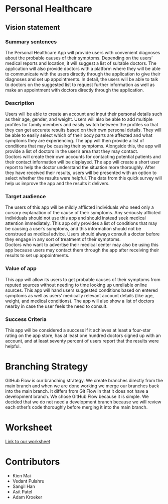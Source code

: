 # Personal Healthcare

## Vision statement

### Summary sentences

The Personal Healthcare App will provide users with convenient diagnoses about the probable causes of their symptoms. Depending on the users’ medical reports and location, it will suggest a list of suitable doctors. The application will also provide doctors with a platform where they will be able to communicate with the users directly through the application to give their diagnoses and set up appointments. In detail, the users will be able to talk to doctors on the suggested list to request further information as well as make an appointment with doctors directly through the application. 

### Description

Users will be able to create an account and input their personal details such as their age, gender, and weight. Users will also be able to add multiple profiles for family members and easily switch between the profiles so that they can get accurate results based on their own personal details. 
They will be able to easily select which of their body parts are affected and what symptoms they are experiencing. The app will then provide a list of conditions that may be causing their symptoms. Alongside this, the app will provide a list of doctors in the user’s area that they may contact.  
Doctors will create their own accounts for contacting potential patients and their contact information will be displayed. The app will create a short user report to help the doctor understand the situation more thoroughly. 
After they have received their results, users will be presented with an option to select whether the results were helpful. The data from this quick survey will help us improve the app and the results it delivers.  

### Target audience

The users of this app will be mildly afflicted individuals who need only a cursory explanation of the cause of their symptoms. Any seriously afflicted individuals should not use this app and should instead seek medical attention immediately. This app only provides a list of conditions that may be causing a user’s symptoms, and this information should not be construed as medical advice. Users should always consult a doctor before they engage in any sort of treatment of their symptoms.  
Doctors who want to advertise their medical center may also be using this app because users may contact them through the app after receiving their results to set up appointments. 

### Value of app

This app will allow its users to get probable causes of their symptoms from reputed sources without needing to time looking up unreliable online sources. This app will hand users suggested conditions based on entered symptoms as well as users’ medically relevant account details (like age, weight, and medical conditions). The app will also show a list of doctors nearby in case the user feels the need to consult. 

### Success Criteria

This app will be considered a success if it achieves at least a four-star rating on the app store, has at least one hundred doctors signed up with an account, and at least seventy percent of users report that the results were helpful. 

# Branching Strategy

GitHub Flow is our branching strategy. We create branches directly from the main branch and when we are done working we merge our branches back into the main branch. It differs from Git Flow in that it does not have a development branch. We chose GitHub Flow because it is simple. We decided that we do not need a development branch because we will review each other’s code thoroughly before merging it into the main branch.

# Worksheet

[Link to our worksheet](i1_worksheet.md)

# Contributors
- Kien Mai
- Vedant Pulahru
- Sangil Han
- Asit Patel
- Adam Kroeker
 

